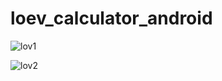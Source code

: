 # loev_calculator_android

![lov1](https://user-images.githubusercontent.com/63494206/100247299-39526880-2f60-11eb-9b76-c9635efa72fa.jpeg)

![lov2](https://user-images.githubusercontent.com/63494206/100247308-3b1c2c00-2f60-11eb-81b3-d865357bd2a5.jpeg)
